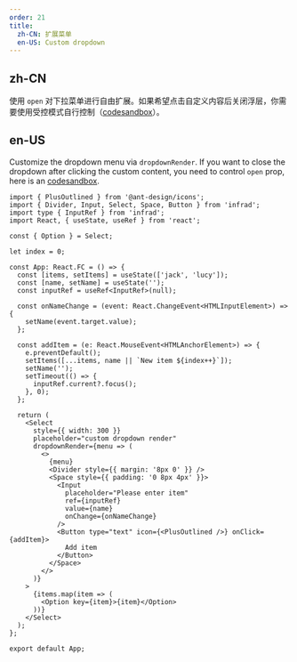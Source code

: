 ```yaml
---
order: 21
title:
  zh-CN: 扩展菜单
  en-US: Custom dropdown
---
```


## zh-CN

使用 `open` 对下拉菜单进行自由扩展。如果希望点击自定义内容后关闭浮层，你需要使用受控模式自行控制（[codesandbox](https://codesandbox.io/s/ji-ben-shi-yong-antd-4-21-7-forked-gnp4cy?file=/demo.js)）。

## en-US

Customize the dropdown menu via `dropdownRender`. If you want to close the dropdown after clicking the custom content, you need to control `open` prop, here is an [codesandbox](https://codesandbox.io/s/ji-ben-shi-yong-antd-4-21-7-forked-gnp4cy?file=/demo.js).

```tsx
import { PlusOutlined } from '@ant-design/icons';
import { Divider, Input, Select, Space, Button } from 'infrad';
import type { InputRef } from 'infrad';
import React, { useState, useRef } from 'react';

const { Option } = Select;

let index = 0;

const App: React.FC = () => {
  const [items, setItems] = useState(['jack', 'lucy']);
  const [name, setName] = useState('');
  const inputRef = useRef<InputRef>(null);

  const onNameChange = (event: React.ChangeEvent<HTMLInputElement>) => {
    setName(event.target.value);
  };

  const addItem = (e: React.MouseEvent<HTMLAnchorElement>) => {
    e.preventDefault();
    setItems([...items, name || `New item ${index++}`]);
    setName('');
    setTimeout(() => {
      inputRef.current?.focus();
    }, 0);
  };

  return (
    <Select
      style={{ width: 300 }}
      placeholder="custom dropdown render"
      dropdownRender={menu => (
        <>
          {menu}
          <Divider style={{ margin: '8px 0' }} />
          <Space style={{ padding: '0 8px 4px' }}>
            <Input
              placeholder="Please enter item"
              ref={inputRef}
              value={name}
              onChange={onNameChange}
            />
            <Button type="text" icon={<PlusOutlined />} onClick={addItem}>
              Add item
            </Button>
          </Space>
        </>
      )}
    >
      {items.map(item => (
        <Option key={item}>{item}</Option>
      ))}
    </Select>
  );
};

export default App;
```
